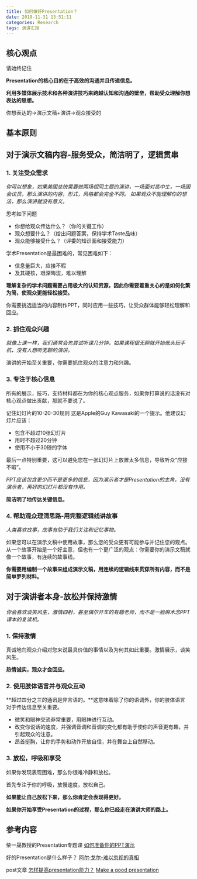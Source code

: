 ```yaml
---
title: 如何做好Presentation？
date: 2018-11-31 13:51:11
categories: Research
tags: 演讲汇报
---
```



## 核心观点

请始终记住

**Presentation的核心目的在于高效的沟通并且传递信息。**

**利用多媒体展示技术和各种演讲技巧来跨越认知和沟通的壁垒，帮助受众理解你想表达的思想。**

你想表达的->演示文稿+演讲->观众接受的

## 基本原则

## 对于演示文稿内容-服务受众，简洁明了，逻辑贯串

### 1. 关注受众需求

*你可以想象，如果美国总统需要做两场相同主题的演讲，一场面对高中生，一场国会议员，那么演讲的内容，形式，风格都会完全不同。*
*如果观众不能理解你的想法，那么演讲就没有意义。*

思考如下问题
- 你想给观众传达什么？（你的关键工作）
- 观众想要什么？（给出问题答案，保持学术Taste品味）
- 观众能够接受什么？（评委的知识面和接受能力）

学术Presentation是最困难的，常见困难如下：
- 信息量巨大，应接不暇
- 及其硬核，艰深晦涩，难以理解

**理解复杂的学术问题需要占用极大的认知资源，因此你需要着重关心的是如何化繁为简，使观众更能轻松接受。**

你需要挑选适当的内容制作PPT，同时应用一些技巧，让受众群体能够轻松理解和回应。

### 2. 抓住观众兴趣
*就像上课一样，我们通常会先尝试听课几分钟，如果课程很无聊就开始低头玩手机，没有人想听无聊的演讲。*

演讲的开始至关重要，你需要抓住观众的注意力和兴趣。


### 3. 专注于核心信息

所有的展示，技巧，支持材料都在为你的核心观点服务，如果你打算说的话没有对核心观点做出贡献，那就不要说了。

记住幻灯片的10-20-30规则
这是Apple的Guy Kawasaki的一个提示。他建议幻灯片应该：

- 包含不超过10张幻灯片
- 用时不超过20分钟
- 使用不小于30磅的字体

最后一点特别重要，这可以避免您在一张幻灯片上放置太多信息，导致听众“应接不暇”。

*PPT应该包含更少而不是更多的信息，因为演示者才是Presentation的主角，没有演示者，再好的幻灯片都没有作用。*

**简洁明了地传达关键信息。**

### 4. 帮助观众理清思路-用完整逻辑线讲故事

*人类喜欢故事，故事有助于我们关注和记忆事物。*

如果您可以在演示文稿中使用故事，那么您的受众更有可能参与并记住您的观点。从一个故事开始是一个好主意，但也有一个更广泛的观点：你需要你的演示文稿就像一个故事，有连续的故事线。

**你需要用编制一个故事来组成演示文稿，用连续的逻辑线来贯穿所有内容，而不是简单罗列材料。**

## 对于演讲者本身-放松并保持激情

*你会喜欢谈笑风生，激情四射，甚至偶尔开车的有趣老师，而不是一脸麻木念PPT课本的复读机。*

### 1. 保持激情

真诚地向观众介绍对您来说最具价值的事情以及为何其如此重要。激情展示，谈笑风生。

**热情诚实，观众才会回应。**

### 2. 使用肢体语言并与观众互动

**超过四分之三的通讯是非言语的。**这意味着除了你的语调外，你的肢体语言对于传达信息至关重要。

- 微笑和眼神交流非常重要，用眼神进行互动。
- 改变你说话的速度，并强调音调和音调的变化都有助于使你的声音更有趣，并引起观众的注意。
- 昂首挺胸，让你的手势和动作开放自信，并在舞台上自然移动。

### 3. 放松，呼吸和享受

如果你发现表现困难，那么你很难冷静和放松。

首先专注于你的呼吸，放慢速度，放松自己。

**如果能让自己放松下来，那么你肯定会表现得更好。**

**如果你开始享受Presentation的过程，那么你已经走在演讲大师的路上。**

## 参考内容

柴一晟教授的Presentation专题课
[如何准备你的PPT演示](/asset/files/oral-presentation.pdf)

好的Presentation是什么样子？
[阿尔·戈尔-难以忽视的真相](https://v.youku.com/v_show/id_XMzc1MjQyNDEyMA==.html?spm=a2h0k.11417342.soresults.dtitle)

post文章
[怎样提高presentation能力？](https://www.zhihu.com/question/33271088/answer/123428042)
[Make a good presentation](https://www.skillsyouneed.com/present/presentation-tips.html)
